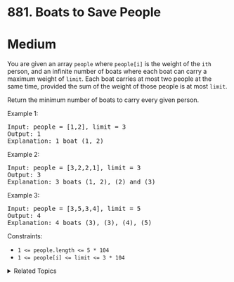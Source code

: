 # 881. Boats to Save People

# Medium

You are given an array `people` where `people[i]` is the weight of the `ith`  person, and an infinite number of boats where each boat can carry a maximum weight of `limit`. Each boat carries at most two people at the same time, provided the sum of the weight of those people is at most `limit`.

Return the minimum number of boats to carry every given person.

Example 1:

<pre>
Input: people = [1,2], limit = 3
Output: 1
Explanation: 1 boat (1, 2)
</pre>

Example 2:

<pre>
Input: people = [3,2,2,1], limit = 3
Output: 3
Explanation: 3 boats (1, 2), (2) and (3)
</pre>

Example 3:

<pre>
Input: people = [3,5,3,4], limit = 5
Output: 4
Explanation: 4 boats (3), (3), (4), (5)
</pre>

Constraints:

-   `1 <= people.length <= 5 * 104`
-   `1 <= people[i] <= limit <= 3 * 104`

<details>
<summary> Related Topics </summary>

-   `Array`
-   `Two Pointers`
-   `Greedy`
-   `Sorting`

</details>
